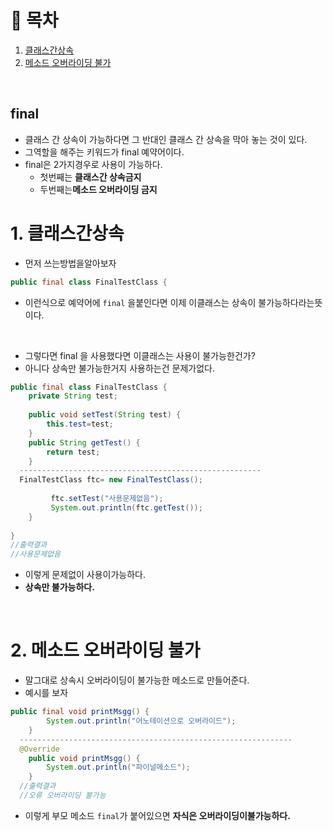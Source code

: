 # 🔖 목차

1. [클래스간상속](#1-클래스간상속)<br/>
2. [메소드 오버라이딩 불가](#2-메소드-오버라이딩-불가)<br/>


<br/>


## final

- 클래스 간 상속이 가능하다면 그 반대인 클래스 간 상속을 막아 놓는 것이 있다.
- 그역할을 해주는 키워드가 final 예약어이다.
- final은 2가지경우로 사용이 가능하다.
  - 첫번째는 **클래스간 상속금지**
  - 두번째는**메소드 오버라이딩 금지**


# 1. 클래스간상속

-  먼저 쓰는방법을알아보자

```java
public final class FinalTestClass {
```

- 이런식으로 예약어에 <code>final</code> 을붙인다면 이제 이클래스는 상속이 불가능하다라는뜻이다.

<br/>


- 그렇다면 final 을 사용했다면 이클래스는 사용이 불가능한건가?
- 아니다 상속만 불가능한거지 사용하는건 문제가없다.

```java
public final class FinalTestClass {
	private String test;
	
	public void setTest(String test) {
		this.test=test;
	}
	public String getTest() {
		return test;
	}
  ------------------------------------------------------
  FinalTestClass ftc= new FinalTestClass();
		 
		 ftc.setTest("사용문제없음");
		 System.out.println(ftc.getTest());
	}
	
}
//출력결과
//사용문제없음
```

- 이렇게 문제없이 사용이가능하다.
- **상속만 불가능하다.**

<br/>

# 2. 메소드 오버라이딩 불가

- 말그대로 상속시 오버라이딩이 불가능한 메소드로 만들어준다.
- 예시를 보자

```java
public final void printMsgg() {
		System.out.println("어노테이션으로 오버라이드");
	}
  -------------------------------------------------------------
  @Override
	public void printMsgg() {
		System.out.println("파이널메소드");
	}
  //출력결과
  //오류 오버라이딩 불가능
  ```
  
  - 이렇게 부모 메소드 <code>final</code>가 붙어있으면 **자식은 오버라이딩이불가능하다.**

